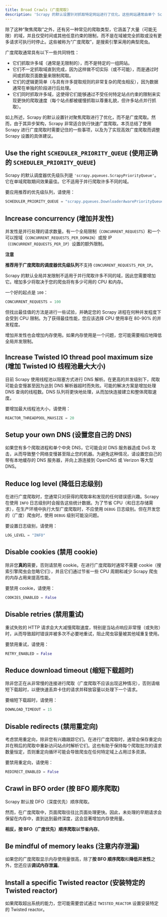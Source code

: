 ```yaml
---
title: Broad Crawls (广度爬取)
description: 'Scrapy 的默认设置针对抓取特定网站进行了优化。这些网站通常由单个 Scrapy 爬虫处理，尽管这并非必要或强制（例如，有一些通用爬虫可以处理任何给定的网站）。'
---
```


除了这种“聚焦爬取”之外，还有另一种常见的爬取类型，它涵盖了大量（可能无限）的域，并且仅受时间或其他任意约束的限制，而不是在域被完全抓取或没有更多请求可执行时停止。这些被称为“广度爬取”，是搜索引擎采用的典型爬虫。

广度爬取通常具有以下一些共同特性：

* 它们抓取许多域（通常是无限制的），而不是特定的一组网站。
* 它们不一定抓取域直到完成，因为这样做不切实际（或不可能），而是通过时间或抓取页面数量来限制爬取。
* 它们的逻辑更简单（与具有许多提取规则的非常复杂的爬虫相反），因为数据通常在单独的阶段进行后处理。
* 它们同时抓取许多域，这使得它们能够通过不受任何特定站点约束的限制来实现更快的爬取速度（每个站点都被缓慢抓取以尊重礼貌，但许多站点并行抓取）。

如上所述，Scrapy 的默认设置针对聚焦爬取进行了优化，而不是广度爬取。然而，由于其异步架构，Scrapy 非常适合执行快速广度爬取。本页总结了使用 Scrapy 进行广度爬取时需要记住的一些事项，以及为了实现高效广度爬取而调整 Scrapy 设置的具体建议。

## Use the right `SCHEDULER_PRIORITY_QUEUE` (使用正确的 `SCHEDULER_PRIORITY_QUEUE`)

Scrapy 的默认调度器优先级队列是 `'scrapy.pqueues.ScrapyPriorityQueue'`。它在单域爬取期间效果最佳。它不适用于并行爬取许多不同的域。

要应用推荐的优先级队列，请使用：

```python
SCHEDULER_PRIORITY_QUEUE = "scrapy.pqueues.DownloaderAwarePriorityQueue"
```

## Increase concurrency (增加并发性)

并发性是并行处理的请求数量。有一个全局限制（`CONCURRENT_REQUESTS`）和一个可以按域（`CONCURRENT_REQUESTS_PER_DOMAIN`）或按 IP（`CONCURRENT_REQUESTS_PER_IP`）设置的额外限制。

**注意**

**推荐用于广度爬取的调度器优先级队列**不支持 `CONCURRENT_REQUESTS_PER_IP`。

Scrapy 的默认全局并发限制不适用于并行爬取许多不同的域，因此您需要增加它。增加多少将取决于您的爬虫将有多少可用的 CPU 和内存。

一个好的起点是 `100`：

```python
CONCURRENT_REQUESTS = 100
```

但找出最佳值的方法是进行一些试验，并确定您的 Scrapy 进程在何种并发程度下会受到 CPU 限制。为了获得最佳性能，您应该选择 CPU 使用率在 80-90% 的并发程度。

增加并发性也会增加内存使用。如果内存使用是一个问题，您可能需要相应地降低全局并发限制。

## Increase Twisted IO thread pool maximum size (增加 Twisted IO 线程池最大大小)

目前 Scrapy 使用线程池以阻塞方式进行 DNS 解析。在更高的并发级别下，爬取可能会变慢甚至因为达到 DNS 解析器超时而失败。可能的解决方案是增加处理 DNS 查询的线程数。DNS 队列将更快地处理，从而加快连接建立和整体爬取速度。

要增加最大线程池大小，请使用：

```python
REACTOR_THREADPOOL_MAXSIZE = 20
```

## Setup your own DNS (设置您自己的 DNS)

如果您有多个爬取进程和单个中央 DNS，它可能会对 DNS 服务器造成 DoS 攻击，从而导致整个网络变慢甚至阻止您的机器。为避免这种情况，请设置您自己的带有本地缓存的 DNS 服务器，并向上游连接到 OpenDNS 或 Verizon 等大型 DNS。

## Reduce log level (降低日志级别)

在进行广度爬取时，您通常只对获得的爬取率和发现的任何错误感兴趣。Scrapy 在使用 `INFO` 日志级别时会报告这些统计数据。为了节省 CPU（和日志存储需求），在生产环境中执行大型广度爬取时，不应使用 `DEBUG` 日志级别。但在开发您的（广度）爬虫时，使用 `DEBUG` 级别可能没问题。

要设置日志级别，请使用：

```python
LOG_LEVEL = "INFO"
```

## Disable cookies (禁用 cookie)

除非您**真的**需要，否则请禁用 cookie。在进行广度爬取时通常不需要 cookie（搜索引擎爬虫会忽略它们），并且它们通过节省一些 CPU 周期和减少 Scrapy 爬虫的内存占用来提高性能。

要禁用 cookie，请使用：

```python
COOKIES_ENABLED = False
```

## Disable retries (禁用重试)

重试失败的 HTTP 请求会大大减慢爬取速度，特别是当站点响应非常慢（或失败）时，从而导致超时错误并被多次不必要地重试，阻止爬虫容量被其他域重复使用。

要禁用重试，请使用：

```python
RETRY_ENABLED = False
```

## Reduce download timeout (缩短下载超时)

除非您正在从非常慢的连接进行爬取（广度爬取不应该出现这种情况），否则请缩短下载超时，以便快速丢弃卡住的请求并释放容量以处理下一个请求。

要缩短下载超时，请使用：

```python
DOWNLOAD_TIMEOUT = 15
```

## Disable redirects (禁用重定向)

考虑禁用重定向，除非您有兴趣跟踪它们。在进行广度爬取时，通常会保存重定向并在稍后的爬取中重新访问站点时解析它们。这也有助于保持每个爬取批次的请求数量恒定，否则重定向循环可能会导致爬虫在任何特定域上占用过多资源。

要禁用重定向，请使用：

```python
REDIRECT_ENABLED = False
```

## Crawl in BFO order (按 BFO 顺序爬取)

Scrapy 默认按 DFO（深度优先）顺序爬取。

然而，在广度爬取中，页面爬取往往比页面处理更快。因此，未处理的早期请求会保留在内存中，直到达到最终深度，这会显著增加内存使用量。

**相反，按 BFO（广度优先）顺序爬取以节省内存**。

## Be mindful of memory leaks (注意内存泄漏)

如果您的广度爬取显示内存使用量很高，除了**按 BFO 顺序爬取**和**降低并发性**之外，您还应该**调试内存泄漏**。

## Install a specific Twisted reactor (安装特定的 Twisted reactor)

如果爬取超出系统的能力，您可能需要尝试通过 `TWISTED_REACTOR` 设置安装特定的 Twisted reactor。


